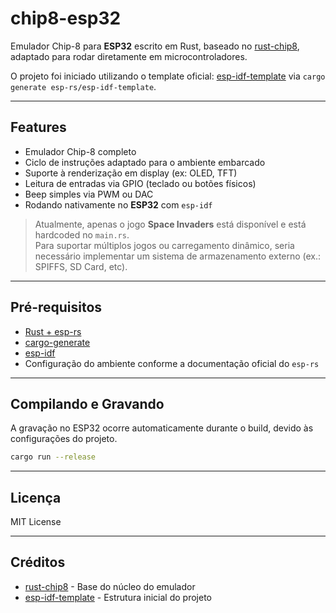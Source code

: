 # chip8-esp32

Emulador Chip-8 para **ESP32** escrito em Rust, baseado no [rust-chip8](https://github.com/maykonlma/rust-chip8), adaptado para rodar diretamente em microcontroladores.

O projeto foi iniciado utilizando o template oficial: [esp-idf-template](https://github.com/esp-rs/esp-idf-template) via `cargo generate esp-rs/esp-idf-template`.

---

## Features

- Emulador Chip-8 completo
- Ciclo de instruções adaptado para o ambiente embarcado
- Suporte à renderização em display (ex: OLED, TFT)
- Leitura de entradas via GPIO (teclado ou botões físicos)
- Beep simples via PWM ou DAC
- Rodando nativamente no **ESP32** com `esp-idf`

> Atualmente, apenas o jogo **Space Invaders** está disponível e está hardcoded no `main.rs`.  
> Para suportar múltiplos jogos ou carregamento dinâmico, seria necessário implementar um sistema de armazenamento externo (ex.: SPIFFS, SD Card, etc).


---

## Pré-requisitos

- [Rust + esp-rs](https://esp-rs.github.io/book/)
- [cargo-generate](https://github.com/cargo-generate/cargo-generate)
- [esp-idf](https://github.com/espressif/esp-idf)
- Configuração do ambiente conforme a documentação oficial do `esp-rs`

---

## Compilando e Gravando

A gravação no ESP32 ocorre automaticamente durante o build, devido às configurações do projeto.

```bash
cargo run --release
```

---

## Licença

MIT License

---

## Créditos

- [rust-chip8](https://github.com/maykonlma/rust-chip8) - Base do núcleo do emulador
- [esp-idf-template](https://github.com/esp-rs/esp-idf-template) - Estrutura inicial do projeto